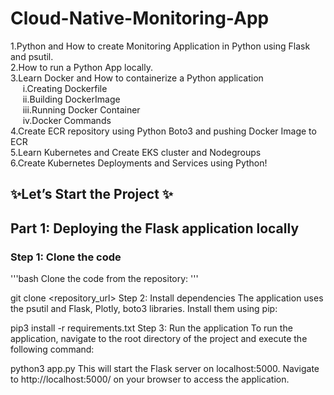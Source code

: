 # Cloud-Native-Monitoring-App
1.Python and How to create Monitoring Application in Python using Flask and psutil.  
2.How to run a Python App locally.  
3.Learn Docker and How to containerize a Python application  
&nbsp;&nbsp;&nbsp;&nbsp; i.Creating Dockerfile  
&nbsp;&nbsp;&nbsp;&nbsp; ii.Building DockerImage  
&nbsp;&nbsp;&nbsp;&nbsp; iii.Running Docker Container  
&nbsp;&nbsp;&nbsp;&nbsp; iv.Docker Commands  
4.Create ECR repository using Python Boto3 and pushing Docker Image to ECR  
5.Learn Kubernetes and Create EKS cluster and Nodegroups  
6.Create Kubernetes Deployments and Services using Python!  
## ✨Let’s Start the Project ✨  

## Part 1: Deploying the Flask application locally
### Step 1: Clone the code
'''bash Clone the code from the repository: '''

git clone <repository_url>
Step 2: Install dependencies
The application uses the psutil and Flask, Plotly, boto3 libraries. Install them using pip:

pip3 install -r requirements.txt
Step 3: Run the application
To run the application, navigate to the root directory of the project and execute the following command:

python3 app.py
This will start the Flask server on localhost:5000. Navigate to http://localhost:5000/ on your browser to access the application.
